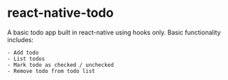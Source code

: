 # react-native-todo

A basic todo app built in react-native using hooks only. Basic functionality includes:
    
    - Add todo
    - List todos
    - Mark todo as checked / unchecked 
    - Remove todo from todo list
